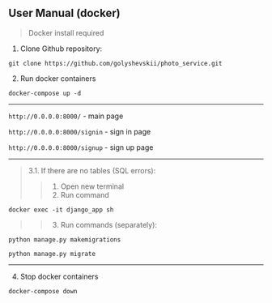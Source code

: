 ## User Manual (docker)

> Docker install required

1. Clone Github repository:

````
git clone https://github.com/golyshevskii/photo_service.git
````
2. Run docker containers 
``` 
docker-compose up -d
```

***
```http://0.0.0.0:8000/``` - main page

```http://0.0.0.0:8000/signin``` - sign in page

```http://0.0.0.0:8000/signup``` - sign up page

***

> 3.1. If there are no tables (SQL errors):
>> 1. Open new terminal
>> 2. Run command
```
docker exec -it django_app sh
```
>> 3. Run commands (separately):
```
python manage.py makemigrations
```
```
python manage.py migrate
```
***

4. Stop docker containers
```
docker-compose down
```
